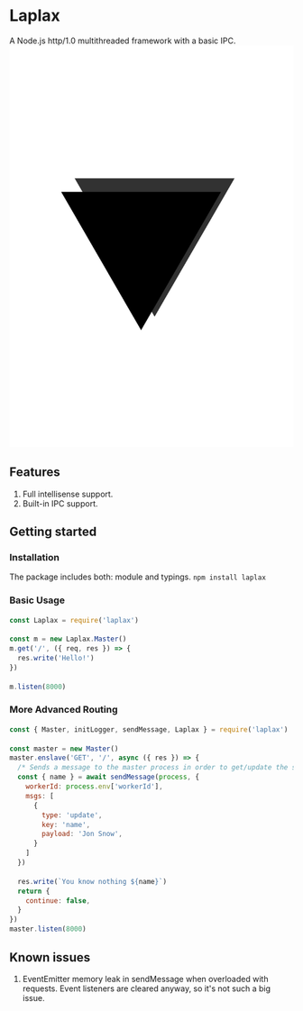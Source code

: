 # Laplax
A Node.js http/1.0 multithreaded framework with a basic IPC.
![logo](./logo.svg?raw=true)

## Features
1. Full intellisense support.
1. Built-in IPC support.

## Getting started
### Installation
The package includes both: module and typings.
`npm install laplax`
### Basic Usage
```javascript
const Laplax = require('laplax')

const m = new Laplax.Master()
m.get('/', ({ req, res }) => {
  res.write('Hello!')
})

m.listen(8000)
```
### More Advanced Routing
```javascript
const { Master, initLogger, sendMessage, Laplax } = require('laplax')

const master = new Master()
master.enslave('GET', '/', async ({ res }) => {
  /* Sends a message to the master process in order to get/update the state */
  const { name } = await sendMessage(process, {
    workerId: process.env['workerId'],
    msgs: [
      {
        type: 'update',
        key: 'name',
        payload: 'Jon Snow',
      }
    ]
  })
  
  res.write(`You know nothing ${name}`)
  return {
    continue: false,
  }
})
master.listen(8000)
```

## Known issues
1. EventEmitter memory leak in sendMessage when overloaded with requests. Event listeners are cleared anyway, so it's not such a big issue.